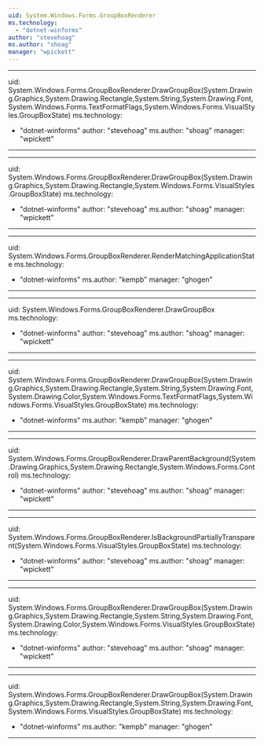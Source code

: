 ```yaml
---
uid: System.Windows.Forms.GroupBoxRenderer
ms.technology: 
  - "dotnet-winforms"
author: "stevehoag"
ms.author: "shoag"
manager: "wpickett"
---
```


---
uid: System.Windows.Forms.GroupBoxRenderer.DrawGroupBox(System.Drawing.Graphics,System.Drawing.Rectangle,System.String,System.Drawing.Font,System.Windows.Forms.TextFormatFlags,System.Windows.Forms.VisualStyles.GroupBoxState)
ms.technology: 
  - "dotnet-winforms"
author: "stevehoag"
ms.author: "shoag"
manager: "wpickett"
---

---
uid: System.Windows.Forms.GroupBoxRenderer.DrawGroupBox(System.Drawing.Graphics,System.Drawing.Rectangle,System.Windows.Forms.VisualStyles.GroupBoxState)
ms.technology: 
  - "dotnet-winforms"
author: "stevehoag"
ms.author: "shoag"
manager: "wpickett"
---

---
uid: System.Windows.Forms.GroupBoxRenderer.RenderMatchingApplicationState
ms.technology: 
  - "dotnet-winforms"
ms.author: "kempb"
manager: "ghogen"
---

---
uid: System.Windows.Forms.GroupBoxRenderer.DrawGroupBox
ms.technology: 
  - "dotnet-winforms"
author: "stevehoag"
ms.author: "shoag"
manager: "wpickett"
---

---
uid: System.Windows.Forms.GroupBoxRenderer.DrawGroupBox(System.Drawing.Graphics,System.Drawing.Rectangle,System.String,System.Drawing.Font,System.Drawing.Color,System.Windows.Forms.TextFormatFlags,System.Windows.Forms.VisualStyles.GroupBoxState)
ms.technology: 
  - "dotnet-winforms"
ms.author: "kempb"
manager: "ghogen"
---

---
uid: System.Windows.Forms.GroupBoxRenderer.DrawParentBackground(System.Drawing.Graphics,System.Drawing.Rectangle,System.Windows.Forms.Control)
ms.technology: 
  - "dotnet-winforms"
author: "stevehoag"
ms.author: "shoag"
manager: "wpickett"
---

---
uid: System.Windows.Forms.GroupBoxRenderer.IsBackgroundPartiallyTransparent(System.Windows.Forms.VisualStyles.GroupBoxState)
ms.technology: 
  - "dotnet-winforms"
author: "stevehoag"
ms.author: "shoag"
manager: "wpickett"
---

---
uid: System.Windows.Forms.GroupBoxRenderer.DrawGroupBox(System.Drawing.Graphics,System.Drawing.Rectangle,System.String,System.Drawing.Font,System.Drawing.Color,System.Windows.Forms.VisualStyles.GroupBoxState)
ms.technology: 
  - "dotnet-winforms"
author: "stevehoag"
ms.author: "shoag"
manager: "wpickett"
---

---
uid: System.Windows.Forms.GroupBoxRenderer.DrawGroupBox(System.Drawing.Graphics,System.Drawing.Rectangle,System.String,System.Drawing.Font,System.Windows.Forms.VisualStyles.GroupBoxState)
ms.technology: 
  - "dotnet-winforms"
ms.author: "kempb"
manager: "ghogen"
---
